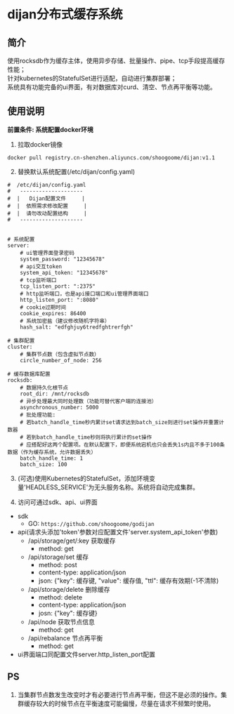 # dijan分布式缓存系统

## 简介
使用rocksdb作为缓存主体，使用异步存储、批量操作、pipe、tcp手段提高缓存性能；  
针对kubernetes的StatefulSet进行适配，自动进行集群部署；  
系统具有功能完备的ui界面，有对数据库对curd、清空、节点再平衡等功能。

## 使用说明

**前置条件: 系统配置docker环境**

1. 拉取docker镜像
```
docker pull registry.cn-shenzhen.aliyuncs.com/shoogoome/dijan:v1.1
```

2. 替换默认系统配置(/etc/dijan/config.yaml)
```
#  /etc/dijan/config.yaml
#   --------------------
#  |   Dijan配置文件     |
#  |  依照需求修改配置     |
#  |  请勿改动配置结构     |
#   --------------------


# 系统配置
server:
    # ui管理界面登录密码
    system_password: "12345678"
    # api交互token
    system_api_token: "12345678"
    # tcp监听端口
    tcp_listen_port: ":2375"
    # http监听端口，也是api接口端口和ui管理界面端口
    http_listen_port: ":8080"
    # cookie过期时间
    cookie_expires: 86400
    # 系统加密盐（建议修改随机字符串）
    hash_salt: "edfghjuy6tredfghtrerfgh"

# 集群配置
cluster:
    # 集群节点数（包含虚拟节点数）
    circle_number_of_node: 256

# 缓存数据库配置
rocksdb:
    # 数据持久化根节点
    root_dir: /mnt/rocksdb
    # 异步处理最大同时处理数（功能可替代客户端的连接池）
    asynchronous_number: 5000
    # 批处理功能:
    # 若batch_handle_time秒内累计set请求达到batch_size则进行set操作并重置计数器
    # 若到batch_handle_time秒则将执行累计的set操作
    # 应搭配好这两个配置项。在默认配置下，即便系统宕机也只会丢失1s内且不多于100条数据（作为缓存系统，允许数据丢失）
    batch_handle_time: 1
    batch_size: 100
```

3. (可选)使用Kubernetes的StatefulSet，添加环境变量'HEADLESS_SERVICE'为无头服务名称。系统将自动完成集群。

4. 访问可通过sdk、api、ui界面  
* sdk
    * GO: ```https://github.com/shoogoome/godijan```
* api(请求头添加'token'参数对应配置文件'server.system_api_token'参数)
    * /api/storage/get/:key  获取缓存
        * method: get
    * /api/storage/set       缓存
        * method: post
        * content-type: application/json
        * json: {"key": 缓存键, "value": 缓存值, "ttl": 缓存有效期(-1不清除)
    * /api/storage/delete    删除缓存
        * method: delete
        * content-type: application/json
        * josn: {"key": 缓存键}
    * /api/node              获取节点信息
        * method: get
    * /api/rebalance         节点再平衡
        * method: get
* ui界面端口同配置文件server.http_listen_port配置

## PS
1. 当集群节点数发生改变时才有必要进行节点再平衡，但这不是必须的操作。集群缓存较大的时候节点在平衡速度可能偏慢，尽量在请求不频繁时使用。
